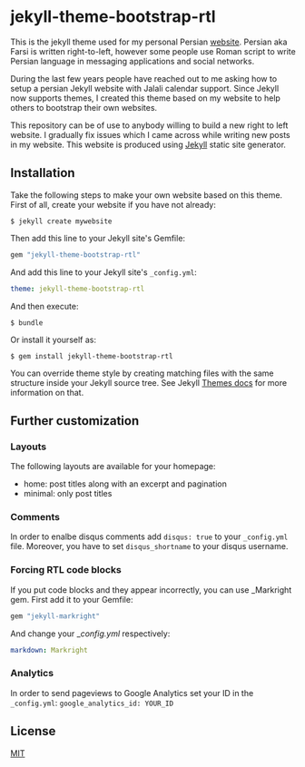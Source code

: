 # jekyll-theme-bootstrap-rtl 

This is the jekyll theme used for my personal Persian [website](http://blog.armanradmanesh.com). Persian aka Farsi is written right-to-left, however some people use Roman script to write Persian language in messaging applications and social networks.

During the last few years people have reached out to me asking how to setup a persian Jekyll website with Jalali calendar support. Since Jekyll now supports themes, I created this theme based on my website to help others to bootstrap their own websites.

This repository can be of use to anybody willing to build a new right to left website. I gradually fix issues which I came across while writing new posts in my website. This website is produced using [Jekyll](http://jekyllrb.com/) static site generator.

## Installation

Take the following steps to make your own website based on this theme. First of all, create your website if you have not already:


    $ jekyll create mywebsite


Then add this line to your Jekyll site's Gemfile:

```ruby
gem "jekyll-theme-bootstrap-rtl"
```

And add this line to your Jekyll site's `_config.yml`:

```yaml
theme: jekyll-theme-bootstrap-rtl
```

And then execute:

    $ bundle

Or install it yourself as:

    $ gem install jekyll-theme-bootstrap-rtl


You can override theme style by creating matching files with the same structure inside your Jekyll source tree. See Jekyll [Themes docs](https://jekyllrb.com/docs/themes/) for more information on that.


## Further customization
### Layouts
The following layouts are available for your homepage:
- home: post titles along with an excerpt and pagination
- minimal: only post titles

### Comments
In order to enalbe disqus comments add `disqus: true` to your `_config.yml` file. Moreover, you have to set `disqus_shortname` to your disqus username.

### Forcing RTL code blocks
If you put code blocks and they appear incorrectly, you can use _Markright gem. First add it to your Gemfile:

```ruby
gem "jekyll-markright"
```

And change your __config.yml_ respectively:

```yaml
markdown: Markright
```

### Analytics
In order to send pageviews to Google Analytics set your ID in the `_config.yml`: `google_analytics_id: YOUR_ID`


## License

[MIT](http://opensource.org/licenses/MIT)
